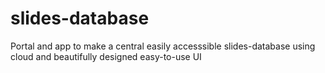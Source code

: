 # slides-database
Portal and app to make a central easily accesssible slides-database using cloud and beautifully designed easy-to-use UI
